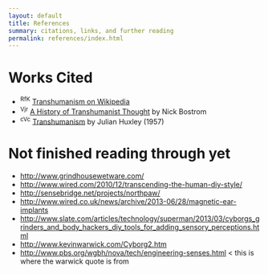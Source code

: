 ```yaml
---
layout: default
title: References
summary: citations, links, and further reading
permalink: references/index.html
---
```


# Works Cited
- <sup>RfK</sup> [Transhumanism on Wikipedia](http://en.wikipedia.org/wiki/Transhumanism)
- <sup>Vjr</sup> [A History of Transhumanist Thought](http://www.nickbostrom.com/papers/history.pdf) by Nick Bostrom 
- <sup>cVc</sup> [Transhumanism](http://www.transhumanism.org/index.php/WTA/more/huxley/) by Julian Huxley (1957)


# Not finished reading through yet
- http://www.grindhousewetware.com/
- http://www.wired.com/2010/12/transcending-the-human-diy-style/
- http://sensebridge.net/projects/northpaw/
- http://www.wired.co.uk/news/archive/2013-06/28/magnetic-ear-implants
- http://www.slate.com/articles/technology/superman/2013/03/cyborgs_grinders_and_body_hackers_diy_tools_for_adding_sensory_perceptions.html
- http://www.kevinwarwick.com/Cyborg2.htm
- http://www.pbs.org/wgbh/nova/tech/engineering-senses.html < this is where the warwick quote is from
